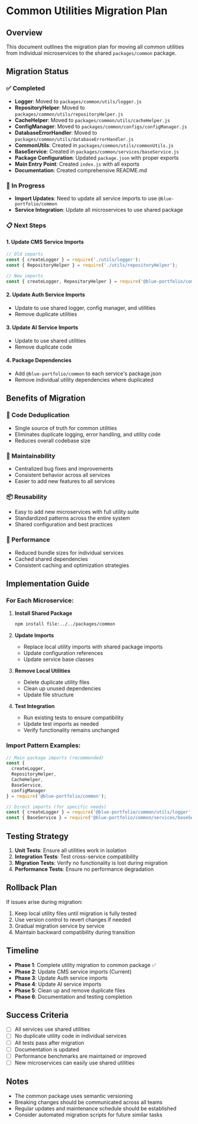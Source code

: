 # Common Utilities Migration Plan

## Overview
This document outlines the migration plan for moving all common utilities from individual microservices to the shared `packages/common` package.

## Migration Status

### ✅ Completed
- **Logger**: Moved to `packages/common/utils/logger.js`
- **RepositoryHelper**: Moved to `packages/common/utils/repositoryHelper.js`
- **CacheHelper**: Moved to `packages/common/utils/cacheHelper.js`
- **ConfigManager**: Moved to `packages/common/configs/configManager.js`
- **DatabaseErrorHandler**: Moved to `packages/common/utils/databaseErrorHandler.js`
- **CommonUtils**: Created in `packages/common/utils/commonUtils.js`
- **BaseService**: Created in `packages/common/services/baseService.js`
- **Package Configuration**: Updated `package.json` with proper exports
- **Main Entry Point**: Created `index.js` with all exports
- **Documentation**: Created comprehensive README.md

### 🔄 In Progress
- **Import Updates**: Need to update all service imports to use `@blue-portfolio/common`
- **Service Integration**: Update all microservices to use shared package

### 📋 Next Steps

#### 1. Update CMS Service Imports
```javascript
// Old imports
const { createLogger } = require('./utils/logger');
const { RepositoryHelper } = require('./utils/repositoryHelper');

// New imports
const { createLogger, RepositoryHelper } = require('@blue-portfolio/common');
```

#### 2. Update Auth Service Imports
- Update to use shared logger, config manager, and utilities
- Remove duplicate utilities

#### 3. Update AI Service Imports
- Update to use shared utilities
- Remove duplicate code

#### 4. Package Dependencies
- Add `@blue-portfolio/common` to each service's package.json
- Remove individual utility dependencies where duplicated

## Benefits of Migration

### 🎯 Code Deduplication
- Single source of truth for common utilities
- Eliminates duplicate logging, error handling, and utility code
- Reduces overall codebase size

### 🔧 Maintainability
- Centralized bug fixes and improvements
- Consistent behavior across all services
- Easier to add new features to all services

### 📦 Reusability
- Easy to add new microservices with full utility suite
- Standardized patterns across the entire system
- Shared configuration and best practices

### 🚀 Performance
- Reduced bundle sizes for individual services
- Cached shared dependencies
- Consistent caching and optimization strategies

## Implementation Guide

### For Each Microservice:

1. **Install Shared Package**
   ```bash
   npm install file:../../packages/common
   ```

2. **Update Imports**
   - Replace local utility imports with shared package imports
   - Update configuration references
   - Update service base classes

3. **Remove Local Utilities**
   - Delete duplicate utility files
   - Clean up unused dependencies
   - Update file structure

4. **Test Integration**
   - Run existing tests to ensure compatibility
   - Update test imports as needed
   - Verify functionality remains unchanged

### Import Pattern Examples:

```javascript
// Main package imports (recommended)
const { 
  createLogger, 
  RepositoryHelper, 
  CacheHelper,
  BaseService,
  configManager 
} = require('@blue-portfolio/common');

// Direct imports (for specific needs)
const { createLogger } = require('@blue-portfolio/common/utils/logger');
const { BaseService } = require('@blue-portfolio/common/services/baseService');
```

## Testing Strategy

1. **Unit Tests**: Ensure all utilities work in isolation
2. **Integration Tests**: Test cross-service compatibility
3. **Migration Tests**: Verify no functionality is lost during migration
4. **Performance Tests**: Ensure no performance degradation

## Rollback Plan

If issues arise during migration:
1. Keep local utility files until migration is fully tested
2. Use version control to revert changes if needed
3. Gradual migration service by service
4. Maintain backward compatibility during transition

## Timeline

- **Phase 1**: Complete utility migration to common package ✅
- **Phase 2**: Update CMS service imports (Current)
- **Phase 3**: Update Auth service imports
- **Phase 4**: Update AI service imports
- **Phase 5**: Clean up and remove duplicate files
- **Phase 6**: Documentation and testing completion

## Success Criteria

- [ ] All services use shared utilities
- [ ] No duplicate utility code in individual services
- [ ] All tests pass after migration
- [ ] Documentation is updated
- [ ] Performance benchmarks are maintained or improved
- [ ] New microservices can easily use shared utilities

## Notes

- The common package uses semantic versioning
- Breaking changes should be communicated across all teams
- Regular updates and maintenance schedule should be established
- Consider automated migration scripts for future similar tasks
